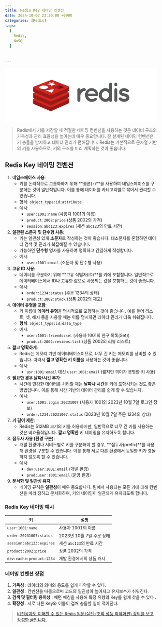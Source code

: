 ```yaml
---
title: Redis Key 네이밍 컨벤션
date: 2024-10-07 23:30:00 +0900
categories: [Redis]
tags:
  [
    Redis,
    NoSQL
  ]


---
```


![스크린샷 2024-10-04 오후 2.06.22](../assets/img/redis_logo.png)

> Redis에서 키를 저장할 때 적절한 네이밍 컨벤션을 사용하는 것은 데이터 구조의 가독성과 관리 효율성을 높이는데 매우 중요합니다. 잘 설계된 네이민 컨벤션은 키 충돌을 방지하고 데이터 관리가 편해집니다. Redis는 기본적으로 문자열 기반의 키를 사용하므로, 키의 구조를 미리 계획하는 것이 좋습니다.



## Redis Key 네이밍 컨벤션

1. **네임스페이스 사용**:
   - 키를 논리적으로 그룹화하기 위해 **콜론(`:`)**을 사용하여 네임스페이스를 구분하는 것이 일반적입니다. 이를 통해 데이터를 카테고리별로 묶어서 관리할 수 있습니다.
   - 형식: `object_type:id:attribute`
   - 예시:
     - `user:1001:name` (사용자 1001의 이름)
     - `product:2002:price` (상품 2002의 가격)
     - `session:abc123:expires` (세션 `abc123`의 만료 시간)
2. **일관된 소문자 및 단수형 사용**:
   - 키는 일관성 있게 **소문자**로 작성하는 것이 좋습니다. 대소문자를 혼합하면 데이터 검색 및 관리가 복잡해질 수 있습니다.
   - 가능하면 **단수형** 명사를 사용하여 명확하고 간결하게 작성합니다.
   - 예시:
     - `user:1001:email` (소문자 및 단수형 사용)
3. **고유 ID 사용**:
   - 데이터를 구분하기 위해 **고유 식별자(ID)**를 키에 포함합니다. 일반적으로 데이터베이스에서 ID나 고유한 값으로 사용되는 값을 포함하는 것이 좋습니다.
   - 예시:
     - `order:1234:status` (주문 1234의 상태)
     - `product:2002:stock` (상품 2002의 재고)
4. **데이터 유형을 포함**:
   - 키 이름에 **데이터 유형**을 명시적으로 포함하는 것이 좋습니다. 예를 들어 리스트, 셋, 해시 등을 사용할 때는 이를 명시하면 데이터 관리가 더욱 쉬워집니다.
   - **형식**: `object_type:id:data_type`
   - 예시:
     - `user:1001:friends:set` (사용자 1001의 친구 목록(Set))
     - `product:2002:reviews:list` (상품 2002의 리뷰 리스트)
5. **짧고 명확하게**:
   - Redis는 메모리 기반 데이터베이스이므로, 너무 긴 키는 메모리를 낭비할 수 있습니다. 따라서 **짧고 명확한 키 이름**을 사용하는 것이 좋습니다.
   - 예시:
     - `usr:1001:email` 대신 `user:1001:email` (짧지만 의미가 분명한 키 사용)
6. **필요한 경우 날짜/시간 추가**:
   - 시간에 민감한 데이터를 처리할 때는 **날짜나 시간**을 키에 포함시키는 것도 좋은 방법입니다. 이를 통해 시간 기반의 데이터 관리를 쉽게 할 수 있습니다.
   - 예시:
     - `user:1001:login:20231007` (사용자 1001의 2023년 10월 7일 로그인 정보)
     - `order:1234:20231007:status` (2023년 10월 7일 주문 1234의 상태)
7. **키 길이 제한**:
   - Redis는 512MB 크기의 키를 허용하지만, 일반적으로 너무 긴 키를 사용하는 것은 비효율적입니다. **짧고 명확한** 키 네이밍을 유지하도록 합니다.
8. **접두사 사용 (환경 구분)**:
   - 개발 환경이나 서비스별로 키를 구분해야 할 경우, **접두사(prefix)**를 사용해 환경을 구분할 수 있습니다. 이를 통해 서로 다른 환경에서 동일한 키가 충돌하지 않도록 할 수 있습니다.
   - 예시:
     - `dev:user:1001:email` (개발 환경)
     - `prod:user:1001:email` (운영 환경)
9. **문서화 및 일관성 유지**:
   - 네이밍 규칙은 **일관성**이 매우 중요합니다. 팀에서 사용되는 모든 키에 대해 컨벤션을 미리 정하고 문서화하여, 키의 네이밍이 일관되게 유지되도록 합니다.

### Redis Key 네이밍 예시

| 키                       | 설명                      |
| ------------------------ | ------------------------- |
| `user:1001:name`         | 사용자 1001의 이름        |
| `order:20231007:status`  | 2023년 10월 7일 주문 상태 |
| `session:abc123:expires` | 세션 `abc123`의 만료 시간 |
| `product:2002:price`     | 상품 2002의 가격          |
| `dev:cache:product:1234` | 개발 환경에서의 상품 캐시 |



### 네이밍 컨벤션 장점

1. **가독성** : 데이터의 의미와 용도를 쉽게 파악할 수 있다.
2. **일관성** : 컨벤션을 따름으로써 코드의 일관성이 높아지고 유지보수가 쉬워진다.
3. **검색 및 필터링 용이성** : 패턴 매칭을 사용해 특정 유형의 Key를 쉽게 찾을 수 있다 .
4. **확장성** : 서로 다른 Key와 이름이 겹쳐 충돌할 일이 적어진다.

>  [비전공자도 이해할 수 있는 Redis 입문/실전 (조회 성능 최적화편) 강의를 보고 작성한 글입니다.](https://www.inflearn.com/course/%EB%B9%84%EC%A0%84%EA%B3%B5%EC%9E%90-redis-%EC%9E%85%EB%AC%B8-%EC%84%B1%EB%8A%A5-%EC%B5%9C%EC%A0%81%ED%99%94/dashboard)
